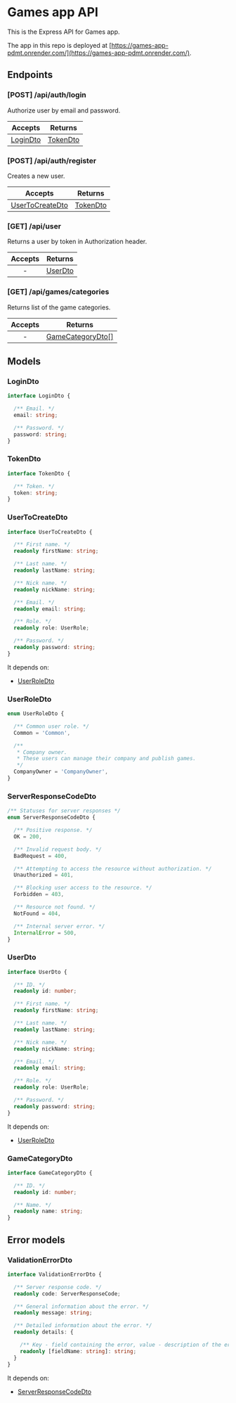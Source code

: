 # Games app API

This is the Express API for Games app.

The app in this repo is deployed at [https://games-app-pdmt.onrender.com/](https://games-app-pdmt.onrender.com/).

## Endpoints

### [POST] /api/auth/login

Authorize user by email and password.

| Accepts    | Returns   |
| :--------: | :-------: |
| [LoginDto](#logindto) | [TokenDto](#tokendto) |

### [POST] /api/auth/register

Creates a new user.

| Accepts    | Returns   |
| :--------: | :-------: |
| [UserToCreateDto](#usertocreatedto) | [TokenDto](#tokendto) |

### [GET] /api/user

Returns a user by token in Authorization header.

| Accepts    | Returns   |
| :--------: | :-------: |
| - | [UserDto](#userdto) |

### [GET] /api/games/categories

Returns list of the game categories.

| Accepts    | Returns   |
| :--------: | :-------: |
| - | [GameCategoryDto[]](#gamecategorydto) |

## Models

### LoginDto

```ts
interface LoginDto {

  /** Email. */
  email: string;

  /** Password. */
  password: string;
}
```

### TokenDto

```ts
interface TokenDto {

  /** Token. */
  token: string;
}
```

### UserToCreateDto

```ts
interface UserToCreateDto {

  /** First name. */
  readonly firstName: string;

  /** Last name. */
  readonly lastName: string;

  /** Nick name. */
  readonly nickName: string;

  /** Email. */
  readonly email: string;

  /** Role. */
  readonly role: UserRole;

  /** Password. */
  readonly password: string;
}
```

It depends on:

- [UserRoleDto](#userroledto)

### UserRoleDto

```ts
enum UserRoleDto {

  /** Common user role. */
  Common = 'Common',

  /** 
   * Company owner. 
   * These users can manage their company and publish games. 
   */
  CompanyOwner = 'CompanyOwner',
} 
```

### ServerResponseCodeDto

```ts
/** Statuses for server responses */
enum ServerResponseCodeDto {

  /** Positive response. */
  OK = 200,

  /** Invalid request body. */
  BadRequest = 400,

  /** Attempting to access the resource without authorization. */
  Unauthorized = 401,

  /** Blocking user access to the resource. */
  Forbidden = 403,

  /** Resource not found. */
  NotFound = 404,

  /** Internal server error. */
  InternalError = 500,
}
```

### UserDto

```ts
interface UserDto {

  /** ID. */
  readonly id: number;

  /** First name. */
  readonly firstName: string;

  /** Last name. */
  readonly lastName: string;

  /** Nick name. */
  readonly nickName: string;

  /** Email. */
  readonly email: string;

  /** Role. */
  readonly role: UserRole;

  /** Password. */
  readonly password: string;
}
```

It depends on:

- [UserRoleDto](#userroledto)

### GameCategoryDto

```ts
interface GameCategoryDto {

  /** ID. */
  readonly id: number;

  /** Name. */
  readonly name: string;
}
```

## Error models

### ValidationErrorDto

```ts
interface ValidationErrorDto {

  /** Server response code. */
  readonly code: ServerResponseCode;

  /** General information about the error. */
  readonly message: string;

  /** Detailed information about the error. */
  readonly details: {

    /** Key - field containing the error, value - description of the error. */
    readonly [fieldName: string]: string;
  }
}
```

It depends on:

- [ServerResponseCodeDto](#serverresponsecodedto)
